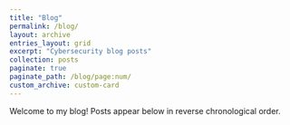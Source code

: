 ```yaml
---
title: "Blog"
permalink: /blog/
layout: archive
entries_layout: grid
excerpt: "Cybersecurity blog posts"
collection: posts
paginate: true
paginate_path: /blog/page:num/
custom_archive: custom-card
---
```


Welcome to my blog! Posts appear below in reverse chronological order.
